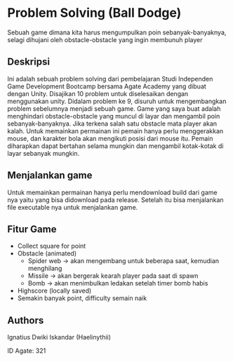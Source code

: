 # Problem Solving (Ball Dodge)

Sebuah game dimana kita harus mengumpulkan poin sebanyak-banyaknya, selagi dihujani oleh obstacle-obstacle yang ingin membunuh player

## Deskripsi
Ini adalah sebuah problem solving dari pembelajaran Studi Independen Game Development Bootcamp bersama Agate Academy yang dibuat dengan Unity. Disajikan 10 problem untuk diselesaikan dengan menggunakan unity. Didalam problem ke 9, disuruh untuk mengembangkan problem sebelumnya menjadi sebuah game. Game yang saya buat adalah menghindari obstacle-obstacle yang muncul di layar dan mengambil poin sebanyak-banyaknya. Jika terkena salah satu obstacle mata player akan kalah. Untuk memainkan permainan ini pemain hanya perlu menggerakkan mouse, dan karakter bola akan mengikuti posisi dari mouse itu. Pemain diharapkan dapat bertahan selama mungkin dan mengambil kotak-kotak di layar sebanyak mungkin.

## Menjalankan game
Untuk memainkan permainan hanya perlu mendownload build dari game nya yaitu yang bisa didownload pada release. Setelah itu bisa menjalankan file executable nya untuk menjalankan game.

## Fitur Game
- Collect square for point
- Obstacle (animated)
    - Spider web -> akan mengembang untuk beberapa saat, kemudian menghilang
    - Missile -> akan bergerak kearah player pada saat di spawn
    - Bomb -> akan menimbulkan ledakan setelah timer bomb habis
- Highscore (locally saved)
- Semakin banyak point, difficulty semain naik

## Authors
Ignatius Dwiki Iskandar (Haelinythii)

ID Agate: 321
